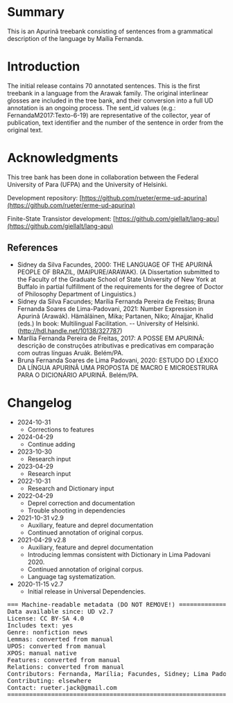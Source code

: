 # Summary

This is an Apurinã treebank consisting of sentences from a grammatical description of the language by Maília Fernanda.


# Introduction

 The initial release contains 70 annotated sentences. This is the first treebank in a language from the Arawak family. The original interlinear glosses are included in the tree bank, and their conversion into a full UD annotation is an ongoing process. The sent_id values (e.g.: FernandaM2017:Texto-6-19) are representative of the collector, year of publication, text identifier and the number of the sentence in order from the original text.


# Acknowledgments

 This tree bank has been done in collaboration between the Federal University of Para (UFPA) and the University of Helsinki. 

Development repository:
[https://github.com/rueter/erme-ud-apurina](https://github.com/rueter/erme-ud-apurina)

Finite-State Transistor development:
[https://github.com/giellalt/lang-apu](https://github.com/giellalt/lang-apu)

## References

* Sidney da Silva Facundes, 2000: THE LANGUAGE OF THE APURINÃ PEOPLE OF BRAZIL, (MAIPURE/ARAWAK). (A Dissertation submitted to the Faculty of the Graduate School of State University of New York at Buffalo in partial fulfillment of the requirements for the degree of Doctor of Philosophy Department of Linguistics.)
* Sidney da Silva Facundes;  Marília Fernanda Pereira de Freitas; Bruna Fernanda Soares de Lima-Padovani, 2021: Number Expression in Apurinã (Arawák).  Hämäläinen, Mika; Partanen, Niko; Alnajjar, Khalid (eds.) In book: Multilingual Facilitation. --  University of Helsinki. (http://hdl.handle.net/10138/327787)
* Marília Fernanda Pereira de Freitas, 2017: A POSSE EM APURINÃ: descrição de construções atributivas e predicativas em comparação com outras línguas Aruák. Belém/PA.
* Bruna Fernanda Soares de Lima Padovani, 2020: ESTUDO DO LÉXICO DA LÍNGUA APURINÃ UMA PROPOSTA DE MACRO E MICROESTRURA PARA O DICIONÁRIO APURINÃ. Belém/PA.


# Changelog

* 2024-10-31
  * Corrections to features
* 2024-04-29
  * Continue adding
* 2023-10-30
  * Research input
* 2023-04-29
  * Research input
* 2022-10-31
  * Research and Dictionary input
* 2022-04-29
  * Deprel correction and documentation
  * Trouble shooting in dependencies
* 2021-10-31 v2.9
  * Auxiliary, feature and deprel documentation
  * Continued annotation of original corpus.
* 2021-04-29 v2.8
  * Auxiliary, feature and deprel documentation
  * Introducing lemmas consistent with Dictionary in Lima Padovani 2020.
  * Continued annotation of original corpus.
  * Language tag systematization.
* 2020-11-15 v2.7
  * Initial release in Universal Dependencies.


<pre>
=== Machine-readable metadata (DO NOT REMOVE!) ================================
Data available since: UD v2.7
License: CC BY-SA 4.0
Includes text: yes
Genre: nonfiction news
Lemmas: converted from manual
UPOS: converted from manual
XPOS: manual native
Features: converted from manual
Relations: converted from manual
Contributors: Fernanda, Marília; Facundes, Sidney; Lima Padovani, Bruna; Rueter, Jack; Partanen, Niko
Contributing: elsewhere
Contact: rueter.jack@gmail.com
===============================================================================
</pre>
